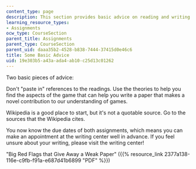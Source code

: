 ```yaml
---
content_type: page
description: This section provides basic advice on reading and writing for the course.
learning_resource_types:
- Assignments
ocw_type: CourseSection
parent_title: Assignments
parent_type: CourseSection
parent_uid: daaa35b2-4528-b838-7444-37415d0e46c6
title: Some Basic Advice
uid: 19e303b5-a43a-ada4-ab10-c25d13c01262
---
```


Two basic pieces of advice:

Don't "paste in" references to the readings. Use the theories to help you find the aspects of the game that can help you write a paper that makes a novel contribution to our understanding of games.

Wikipedia is a good place to start, but it's not a quotable source. Go to the sources that the Wikipedia cites.

You now know the due dates of both assignments, which means you can make an appointment at the writing center well in advance. If you feel unsure about your writing, please visit the writing center!

"Big Red Flags that Give Away a Weak Paper" ({{% resource_link 2377a138-116e-c9fb-f91a-e687d41b6899 "PDF" %}})